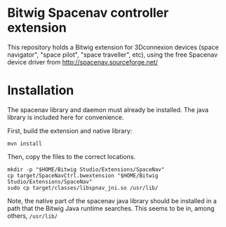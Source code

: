 # Bitwig Spacenav controller extension

This repository holds a Bitwig extension for 3Dconnexion devices (space navigator", "space pilot", "space traveller", etc), using the free Spacenav device driver from http://spacenav.sourceforge.net/

# Installation
The spacenav library and daemon must already be installed. The java library is included here for convenience.

First, build the extension and native library:
```
mvn install
```

Then, copy the files to the correct locations.
```
mkdir -p "$HOME/Bitwig Studio/Extensions/SpaceNav"
cp target/SpaceNavCtrl.bwextension "$HOME/Bitwig Studio/Extensions/SpaceNav"
sudo cp target/classes/libspnav_jni.so /usr/lib/
```

Note, the native part of the spacenav java library should be installed in a path that the Bitwig Java runtime searches. This seems to be in, among others, `/usr/lib/`



